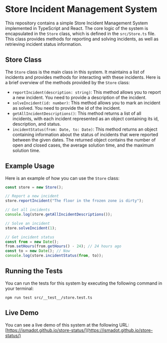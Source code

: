 # Store Incident Management System

This repository contains a simple Store Incident Management System implemented in TypeScript and React. The core logic of the system is encapsulated in the `Store` class, which is defined in the `src/Store.ts` file. This class provides methods for reporting and solving incidents, as well as retrieving incident status information.

## Store Class

The `Store` class is the main class in this system. It maintains a list of incidents and provides methods for interacting with these incidents. Here is a brief overview of the methods provided by the `Store` class:

- `reportIncident(description: string)`: This method allows you to report a new incident. You need to provide a description of the incident.
- `solveIncident(id: number)`: This method allows you to mark an incident as solved. You need to provide the id of the incident.
- `getAllIncidentDescriptions()`: This method returns a list of all incidents, with each incident represented as an object containing its id, description, and status.
- `incidentStatus(from: Date, to: Date)`: This method returns an object containing information about the status of incidents that were reported between the given dates. The returned object contains the number of open and closed cases, the average solution time, and the maximum solution time.

## Example Usage

Here is an example of how you can use the `Store` class:

```typescript
const store = new Store();

// Report a new incident
store.reportIncident("The floor in the frozen zone is dirty");

// Get all incidents
console.log(store.getAllIncidentDescriptions());

// Solve an incident
store.solveIncident(1);

// Get incident status
const from = new Date();
from.setHours(from.getHours() - 24); // 24 hours ago
const to = new Date(); // Now
console.log(store.incidentStatus(from, to));
```

## Running the Tests

You can run the tests for this system by executing the following command in your terminal:

```
npm run test src/__test__/store.test.ts
```

## Live Demo

You can see a live demo of this system at the following URL: [https://ismadot.github.io/store-status/](https://ismadot.github.io/store-status/)
